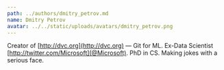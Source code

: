 ```yaml
---
path: ../authors/dmitry_petrov.md
name: Dmitry Petrov
avatar: ../../static/uploads/avatars/dmitry_petrov.png
---
```


Creator of [http://dvc.org](http://dvc.org) — Git for ML. Ex-Data Scientist
[http://twitter.com/Microsoft](@Microsoft). PhD in CS. Making jokes with a
serious face.
